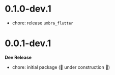# 0.1.0-dev.1

- chore: release `umbra_flutter`

# 0.0.1-dev.1

**Dev Release**

- chore: initial package (🚧 under construction 🚧)
